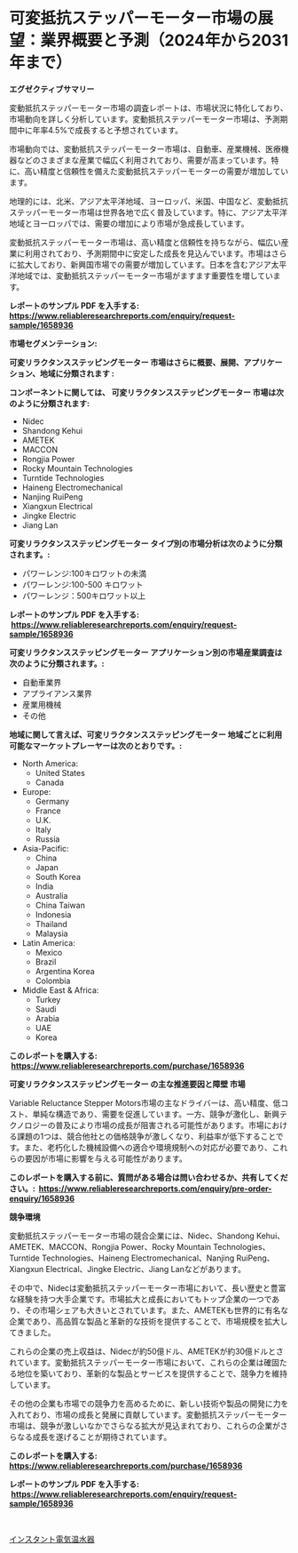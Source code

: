 <p><h1>可変抵抗ステッパーモーター市場の展望：業界概要と予測（2024年から2031年まで）</h1></p><p><strong>エグゼクティブサマリー</strong></p>
<p><p>変動抵抗ステッパーモーター市場の調査レポートは、市場状況に特化しており、市場動向を詳しく分析しています。変動抵抗ステッパーモーター市場は、予測期間中に年率4.5%で成長すると予想されています。</p><p>市場動向では、変動抵抗ステッパーモーター市場は、自動車、産業機械、医療機器などのさまざまな産業で幅広く利用されており、需要が高まっています。特に、高い精度と信頼性を備えた変動抵抗ステッパーモーターの需要が増加しています。</p><p>地理的には、北米、アジア太平洋地域、ヨーロッパ、米国、中国など、変動抵抗ステッパーモーター市場は世界各地で広く普及しています。特に、アジア太平洋地域とヨーロッパでは、需要の増加により市場が急成長しています。</p><p>変動抵抗ステッパーモーター市場は、高い精度と信頼性を持ちながら、幅広い産業に利用されており、予測期間中に安定した成長を見込んでいます。市場はさらに拡大しており、新興国市場での需要が増加しています。日本を含むアジア太平洋地域では、変動抵抗ステッパーモーター市場がますます重要性を増しています。</p></p>
<p><strong>レポートのサンプル PDF を入手する: <a href="https://www.reliableresearchreports.com/enquiry/request-sample/1658936">https://www.reliableresearchreports.com/enquiry/request-sample/1658936</a></strong></p>
<p><strong>市場セグメンテーション:</strong></p>
<p><strong> 可変リラクタンスステッピングモーター 市場はさらに概要、展開、アプリケーション、地域に分類されます :</strong></p>
<p><strong>コンポーネントに関しては、 可変リラクタンスステッピングモーター 市場は次のように分類されます: &nbsp;</strong></p>
<p><ul><li>Nidec</li><li>Shandong Kehui</li><li>AMETEK</li><li>MACCON</li><li>Rongjia Power</li><li>Rocky Mountain Technologies</li><li>Turntide Technologies</li><li>Haineng Electromechanical</li><li>Nanjing RuiPeng</li><li>Xiangxun Electrical</li><li>Jingke Electric</li><li>Jiang Lan</li></ul></p>
<p><strong> 可変リラクタンスステッピングモーター タイプ別の市場分析は次のように分類されます。:</strong></p>
<p><ul><li>パワーレンジ:100キロワットの未満</li><li>パワーレンジ:100-500 キロワット</li><li>パワーレンジ：500キロワット以上</li></ul></p>
<p><strong>レポートのサンプル PDF を入手する: &nbsp;<a href="https://www.reliableresearchreports.com/enquiry/request-sample/1658936">https://www.reliableresearchreports.com/enquiry/request-sample/1658936</a></strong></p>
<p><strong> 可変リラクタンスステッピングモーター アプリケーション別の市場産業調査は次のように分類されます。:</strong></p>
<p><ul><li>自動車業界</li><li>アプライアンス業界</li><li>産業用機械</li><li>その他</li></ul></p>
<p><strong>地域に関して言えば、可変リラクタンスステッピングモーター 地域ごとに利用可能なマーケットプレーヤーは次のとおりです。:</strong></p>
<p><ul>
    <li>
        North America:
        <ul>
            <li>United States</li>
            <li>Canada</li>
        </ul>
    </li>
    <li>
        Europe:
        <ul>
            <li>Germany</li>
            <li>France</li>
            <li>U.K.</li>
            <li>Italy</li>
            <li>Russia</li>
        </ul>
    </li>
    <li>
        Asia-Pacific:
        <ul>
            <li>China</li>
            <li>Japan</li>
            <li>South Korea</li>
            <li>India</li>
            <li>Australia</li>
            <li>China Taiwan</li>
            <li>Indonesia</li>
            <li>Thailand</li>
            <li>Malaysia</li>
        </ul>
    </li>
    <li>
        Latin America:
        <ul>
            <li>Mexico</li>
            <li>Brazil</li>
            <li>Argentina Korea</li>
            <li>Colombia</li>
        </ul>
    </li>
    <li>
        Middle East & Africa:
        <ul>
            <li>Turkey</li>
            <li>Saudi</li>
            <li>Arabia</li>
            <li>UAE</li>
            <li>Korea</li>
        </ul>
    </li>
    </ul></p>
<p><strong>このレポートを購入する: &nbsp;<a href="https://www.reliableresearchreports.com/purchase/1658936">https://www.reliableresearchreports.com/purchase/1658936</a></strong></p>
<p><strong>可変リラクタンスステッピングモーター の主な推進要因と障壁 市場</strong></p>
<p><p>Variable Reluctance Stepper Motors市場の主なドライバーは、高い精度、低コスト、単純な構造であり、需要を促進しています。一方、競争が激化し、新興テクノロジーの普及により市場の成長が阻害される可能性があります。市場における課題の1つは、競合他社との価格競争が激しくなり、利益率が低下することです。また、老朽化した機械設備への適合や環境規制への対応が必要であり、これらの要因が市場に影響を与える可能性があります。</p></p>
<p><strong>このレポートを購入する前に、質問がある場合は問い合わせるか、共有してください。:&nbsp; <a href="https://www.reliableresearchreports.com/enquiry/pre-order-enquiry/1658936">https://www.reliableresearchreports.com/enquiry/pre-order-enquiry/1658936</a></strong></p>
<p><strong>競争環境</strong></p>
<p><p>変動抵抗ステッパーモーター市場の競合企業には、Nidec、Shandong Kehui、AMETEK、MACCON、Rongjia Power、Rocky Mountain Technologies、Turntide Technologies、Haineng Electromechanical、Nanjing RuiPeng、Xiangxun Electrical、Jingke Electric、Jiang Lanなどがあります。</p><p>その中で、Nidecは変動抵抗ステッパーモーター市場において、長い歴史と豊富な経験を持つ大手企業です。市場拡大と成長においてもトップ企業の一つであり、その市場シェアも大きいとされています。また、AMETEKも世界的に有名な企業であり、高品質な製品と革新的な技術を提供することで、市場規模を拡大してきました。</p><p>これらの企業の売上収益は、Nidecが約50億ドル、AMETEKが約30億ドルとされています。変動抵抗ステッパーモーター市場において、これらの企業は確固たる地位を築いており、革新的な製品とサービスを提供することで、競争力を維持しています。</p><p>その他の企業も市場での競争力を高めるために、新しい技術や製品の開発に力を入れており、市場の成長と発展に貢献しています。変動抵抗ステッパーモーター市場は、競争が激しいなかでさらなる拡大が見込まれており、これらの企業がさらなる成長を遂げることが期待されています。</p></p>
<p><strong>このレポートを購入する: &nbsp; <a href="https://www.reliableresearchreports.com/purchase/1658936">https://www.reliableresearchreports.com/purchase/1658936</a></strong></p>
<p><strong>レポートのサンプル PDF を入手する: &nbsp;<a href="https://www.reliableresearchreports.com/enquiry/request-sample/1658936">https://www.reliableresearchreports.com/enquiry/request-sample/1658936</a></strong><strong></strong></p>
<p>&nbsp;</p>
<p><p><a href="https://github.com/EstaSprer20231/Market-Research-Report-List-1/blob/main/591219412461.md">インスタント電気温水器</a></p></p>